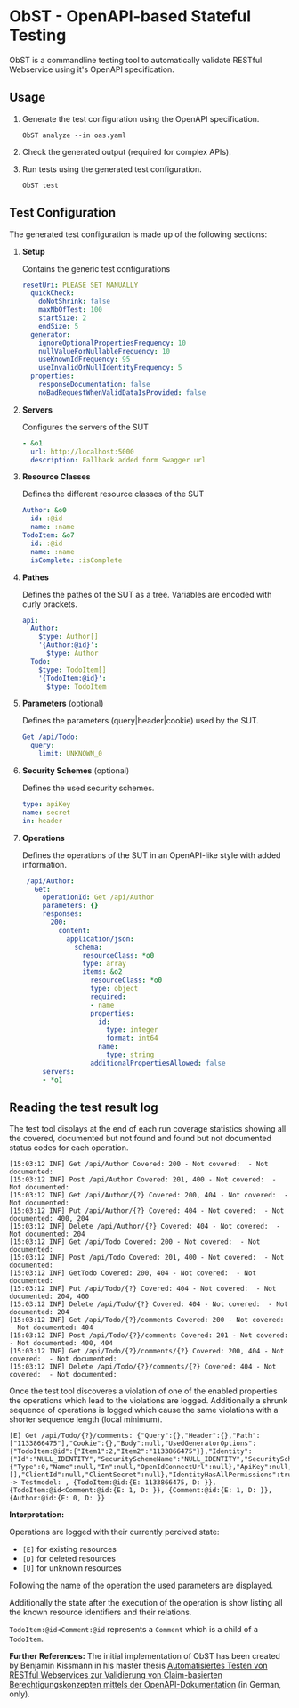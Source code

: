 # ObST - OpenAPI-based Stateful Testing

ObST is a commandline testing tool to automatically validate RESTful Webservice using it's OpenAPI specification.

## Usage

1. Generate the test configuration using the OpenAPI specification.

   ```
   ObST analyze --in oas.yaml
   ```

2. Check the generated output (required for complex APIs).

3. Run tests using the generated test configuration.

   ```
   ObST test
   ```

## Test Configuration

The generated test configuration is made up of the following sections:

1. **Setup**

   Contains the generic test configurations

   ```yaml
   resetUri: PLEASE SET MANUALLY
     quickCheck:
       doNotShrink: false
       maxNbOfTest: 100
       startSize: 2
       endSize: 5
     generator:
       ignoreOptionalPropertiesFrequency: 10
       nullValueForNullableFrequency: 10
       useKnownIdFrequency: 95
       useInvalidOrNullIdentityFrequency: 5
     properties:
       responseDocumentation: false
       noBadRequestWhenValidDataIsProvided: false
   ```

2. **Servers**

   Configures the servers of the SUT

   ```yaml
   - &o1
     url: http://localhost:5000
     description: Fallback added form Swagger url
   ```

3. **Resource Classes**

   Defines the different resource classes of the SUT

   ```yaml
   Author: &o0
     id: :@id
     name: :name
   TodoItem: &o7
     id: :@id
     name: :name
     isComplete: :isComplete
   ```
 
4. **Pathes**

   Defines the pathes of the SUT as a tree.
   Variables are encoded with curly brackets.

   ```yaml
   api:
     Author:
       $type: Author[]
       '{Author:@id}':
         $type: Author
     Todo:
       $type: TodoItem[]
       '{TodoItem:@id}':
         $type: TodoItem
   ```
  
5. **Parameters** (optional)

   Defines the parameters (query|header|cookie) used by the SUT.

   ```yaml
   Get /api/Todo:
     query:
       limit: UNKNOWN_0
   ```

6. **Security Schemes** (optional)

   Defines the used security schemes.

   ```yaml
   type: apiKey
   name: secret
   in: header
   ```

7. **Operations**

   Defines the operations of the SUT in an OpenAPI-like style with added information.

   ```yaml
    /api/Author:
      Get:
        operationId: Get /api/Author
        parameters: {}
        responses:
          200:
            content:
              application/json:
                schema:
                  resourceClass: *o0
                  type: array
                  items: &o2
                    resourceClass: *o0
                    type: object
                    required:
                    - name
                    properties:
                      id:
                        type: integer
                        format: int64
                      name:
                        type: string
                    additionalPropertiesAllowed: false
        servers:
        - *o1
   ```

## Reading the test result log

The test tool displays at the end of each run coverage statistics showing all the covered, documented but not found and found but not documented status codes for each operation.

```
[15:03:12 INF] Get /api/Author Covered: 200 - Not covered:  - Not documented:
[15:03:12 INF] Post /api/Author Covered: 201, 400 - Not covered:  - Not documented:
[15:03:12 INF] Get /api/Author/{?} Covered: 200, 404 - Not covered:  - Not documented:
[15:03:12 INF] Put /api/Author/{?} Covered: 404 - Not covered:  - Not documented: 400, 204
[15:03:12 INF] Delete /api/Author/{?} Covered: 404 - Not covered:  - Not documented: 204
[15:03:12 INF] Get /api/Todo Covered: 200 - Not covered:  - Not documented:
[15:03:12 INF] Post /api/Todo Covered: 201, 400 - Not covered:  - Not documented:
[15:03:12 INF] GetTodo Covered: 200, 404 - Not covered:  - Not documented:
[15:03:12 INF] Put /api/Todo/{?} Covered: 404 - Not covered:  - Not documented: 204, 400
[15:03:12 INF] Delete /api/Todo/{?} Covered: 404 - Not covered:  - Not documented: 204
[15:03:12 INF] Get /api/Todo/{?}/comments Covered: 200 - Not covered:  - Not documented: 404
[15:03:12 INF] Post /api/Todo/{?}/comments Covered: 201 - Not covered:  - Not documented: 400, 404
[15:03:12 INF] Get /api/Todo/{?}/comments/{?} Covered: 200, 404 - Not covered:  - Not documented:
[15:03:12 INF] Delete /api/Todo/{?}/comments/{?} Covered: 404 - Not covered:  - Not documented:
```

Once the test tool discoveres a violation of one of the enabled properties the operations which lead to the violations are logged.
Additionally a shrunk sequence of operations is logged which cause the same violations with a shorter sequence length (local minimum).

```
[E] Get /api/Todo/{?}/comments: {"Query":{},"Header":{},"Path":["1133866475"],"Cookie":{},"Body":null,"UsedGeneratorOptions":{"TodoItem:@id":{"Item1":2,"Item2":"1133866475"}},"Identity":{"Id":"NULL_IDENTITY","SecuritySchemeName":"NULL_IDENTITY","SecurityScheme":{"Type":0,"Name":null,"In":null,"OpenIdConnectUrl":null},"ApiKey":null,"Scopes":[],"ClientId":null,"ClientSecret":null},"IdentityHasAllPermissions":true}
-> Testmodel: , {TodoItem:@id:{E: 1133866475, D: }}, {TodoItem:@id<Comment:@id:{E: 1, D: }}, {Comment:@id:{E: 1, D: }}, {Author:@id:{E: 0, D: }}
```

**Interpretation:**

Operations are logged with their currently percived state:
* `[E]` for existing resources
* `[D]` for deleted resources
* `[U]` for unknown resources

Following the name of the operation the used parameters are displayed.

Additionally the state after the execution of the operation is show listing all the known resource identifiers and their relations.

`TodoItem:@id<Comment:@id` represents a `Comment` which is a child of a `TodoItem`.

**Further References:**
The initial implementation of ObST has been created by Benjamin Kissmann in his master thesis [Automatisiertes Testen von RESTful Webservices zur Validierung von Claim-basierten Berechtigungskonzepten mittels der OpenAPI-Dokumentation](http://dx.doi.org/10.25673/37346) (in German, only).
